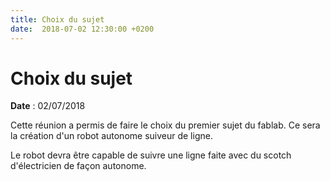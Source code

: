```yaml
---
title: Choix du sujet
date:  2018-07-02 12:30:00 +0200
---
```


# Choix du sujet

**Date** : 02/07/2018

Cette réunion a permis de faire le choix du premier sujet du fablab. Ce sera la création d'un robot autonome suiveur de ligne.

Le robot devra être capable de suivre une ligne faite avec du scotch d'électricien de façon autonome.